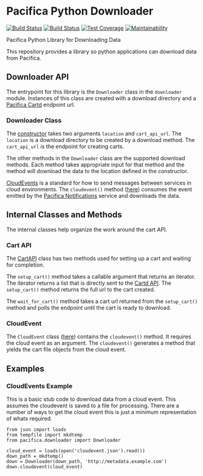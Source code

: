 # Pacifica Python Downloader
[![Build Status](https://travis-ci.org/pacifica/pacifica-python-downloader.svg?branch=master)](https://travis-ci.org/pacifica/pacifica-python-downloader)
[![Build Status](https://ci.appveyor.com/api/projects/status/38dmnpbm398cvtu9?svg=true)](https://ci.appveyor.com/project/dmlb2000/pacifica-python-downloader)
[![Test Coverage](https://api.codeclimate.com/v1/badges/e0d5aaf99dd05f3485d6/test_coverage)](https://codeclimate.com/github/pacifica/pacifica-python-downloader/test_coverage)
[![Maintainability](https://api.codeclimate.com/v1/badges/e0d5aaf99dd05f3485d6/maintainability)](https://codeclimate.com/github/pacifica/pacifica-python-downloader/maintainability)

Pacifica Python Library for Downloading Data

This repository provides a library so python applications can
download data from Pacifica.

## Downloader API

The entrypoint for this library is the `Downloader` class in
the `downloader` module. Instances of this class are created
with a download directory and a
[Pacifica Cartd](https://github.com/pacifica/pacifica-cartd)
endpoint url.

### Downloader Class

The [constructor](pacifica/downloader/downloader.py#16) takes
two arguments `location` and `cart_api_url`. The `location` is
a download directory to be created by a download method. The
`cart_api_url` is the endpoint for creating carts.

The other methods in the `Downloader` class are the supported
download methods. Each method takes appropriate input for that
method and the method will download the data to the location
defined in the constructor.

[CloudEvents](https://github.com/cloudevents/spec) is a
standard for how to send messages between services in cloud
environments. The `cloudevent()` method
([here](pacifica/downloader/downloader.py#45))
consumes the event emitted by the
[Pacifica Notifications](https://github.com/pacifica/pacifica-notifications)
service and downloads the data.

## Internal Classes and Methods

The internal classes help organize the work around the cart API.

### Cart API

The [CartAPI](pacifica/downloader/cartapi.py#11) class has two
methods used for setting up a cart and waiting for completion.

The `setup_cart()` method takes a callable argument that returns
an iterator. The iterator returns a list that is directly sent to
the [Cartd API](https://github.com/pacifica/pacifica-cartd). The
`setup_cart()` method returns the full url to the cart created.

The `wait_for_cart()` method takes a cart url returned from the
`setup_cart()` method and polls the endpoint until the cart is
ready to download.

### CloudEvent

The `CloudEvent` class ([here](pacifica/downloader/cloudevent.py#7))
contains the `cloudevent()` method. It
requires the cloud event as an argument. The `cloudevent()`
generates a method that yields the cart file objects from the
cloud event.

## Examples

### CloudEvents Example

This is a basic stub code to download data from a cloud event.
This assumes the cloudevent is saved to a file for processing.
There are a number of ways to get the cloud event this is just
a minimum representation of whats required.

```
from json import loads
from tempfile import mkdtemp
from pacifica.downloader import Downloader

cloud_event = loads(open('cloudevent.json').read())
down_path = mkdtemp()
down = Downloader(down_path, 'http://metadata.example.com')
down.cloudevent(cloud_event)
```
